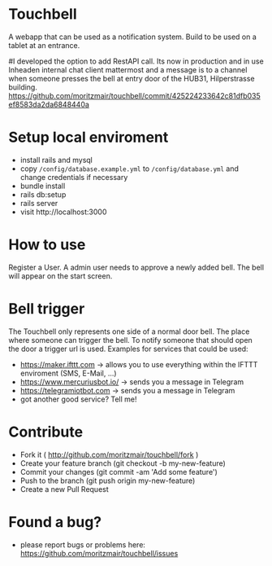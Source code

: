 # Touchbell
A webapp that can be used as a notification system. Build to be used on a tablet at an entrance.

#I developed the option to add RestAPI call. Its now in production and in use Inheaden internal chat client mattermost and a message is to a channel when someone presses the bell at entry door of the HUB31, Hilperstrasse building. 
https://github.com/moritzmair/touchbell/commit/425224233642c81dfb035ef8583da2da6848440a

# Setup local enviroment
* install rails and mysql
* copy `/config/database.example.yml` to `/config/database.yml` and change credentials if necessary
* bundle install
* rails db:setup
* rails server
* visit http://localhost:3000

# How to use
Register a User. A admin user needs to approve a newly added bell. The bell will appear on the start screen.

# Bell trigger
The Touchbell only represents one side of a normal door bell. The place where someone can trigger the bell.
To notify someone that should open the door a trigger url is used.
Examples for services that could be used:
* https://maker.ifttt.com -> allows you to use everything within the IFTTT enviroment (SMS, E-Mail, ...)
* https://www.mercuriusbot.io/ -> sends you a message in Telegram
* https://telegramiotbot.com -> sends you a message in Telegram
* got another good service? Tell me!

# Contribute
* Fork it ( http://github.com/moritzmair/touchbell/fork )
* Create your feature branch (git checkout -b my-new-feature)
* Commit your changes (git commit -am 'Add some feature')
* Push to the branch (git push origin my-new-feature)
* Create a new Pull Request

# Found a bug?
* please report bugs or problems here: https://github.com/moritzmair/touchbell/issues
